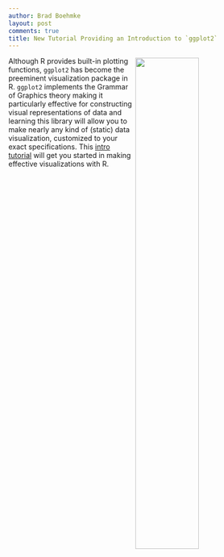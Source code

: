 ```yaml
---
author: Brad Boehmke
layout: post
comments: true
title: New Tutorial Providing an Introduction to `ggplot2`
---
```


<img src="http://bradleyboehmke.github.io/public/images/tufte/unnamed-chunk-1-1.png"  style="float:right; margin: 2px 0px 0px 2px; width: 50%; height: 50%;" />

Although R provides built-in plotting functions, `ggplot2` has become the preeminent visualization package in R. `ggplot2` implements the Grammar of Graphics theory making it particularly effective for constructing visual representations of data and learning this library will allow you to make nearly any kind of (static) data visualization, customized to your exact specifications. This [intro tutorial](http://uc-r.github.io/ggplot_intro) will get you started in making effective visualizations with R.

